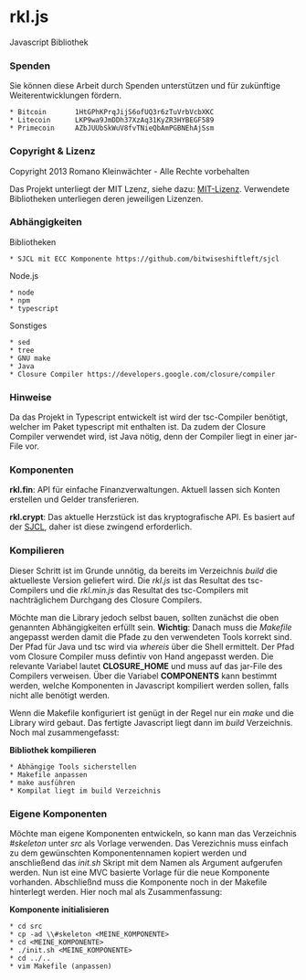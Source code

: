 rkl.js
===

Javascript Bibliothek

### Spenden
Sie können diese Arbeit durch Spenden unterstützen und für zukünftige
Weiterentwicklungen fördern.

    * Bitcoin		1HtGPhKPrqJijS6ofUQ3r6zTuVrbVcbXKC
    * Litecoin		LKP9wa9JmDDh37XzAq31KyZR3HYBEGF589
    * Primecoin		AZbJUUbSkWuV8fvTNieQbAmPGBNEhAjSsm

### Copyright & Lizenz
Copyright 2013 Romano Kleinwächter - Alle Rechte vorbehalten

Das Projekt unterliegt der MIT Lzenz, siehe dazu:
[MIT-Lizenz](http://de.wikipedia.org/wiki/MIT-Lizenz).
Verwendete Bibliotheken unterliegen deren jeweiligen Lizenzen.

### Abhängigkeiten
Bibliotheken

    * SJCL mit ECC Komponente https://github.com/bitwiseshiftleft/sjcl

Node.js

    * node
    * npm
    * typescript

Sonstiges

    * sed
    * tree
    * GNU make
    * Java
    * Closure Compiler https://developers.google.com/closure/compiler

### Hinweise
Da das Projekt in Typescript entwickelt ist wird der tsc-Compiler
benötigt, welcher im Paket typescript mit enthalten ist. Da zudem der
Closure Compiler verwendet wird, ist Java nötig, denn der Compiler
liegt in einer jar-File vor.

### Komponenten
**rkl.fin**: API für einfache Finanzverwaltungen. Aktuell lassen sich
Konten erstellen und Gelder transferieren.

**rkl.crypt**: Das aktuelle Herzstück ist das kryptografische API. Es
basiert auf der [SJCL](https://github.com/bitwiseshiftleft/sjcl), daher
ist diese zwingend erforderlich.

### Kompilieren
Dieser Schritt ist im Grunde unnötig, da bereits im Verzeichnis *build*
die aktuelleste Version geliefert wird. Die *rkl.js* ist das Resultat
des tsc-Compilers und die *rkl.min.js* das Resultat des tsc-Compilers
mit nachträglichem Durchgang des Closure Compilers.

Möchte man die Library jedoch selbst bauen, sollten zunächst die oben
genannten Abhängigkeiten erfüllt sein. **Wichtig**: Danach muss die
*Makefile* angepasst werden damit die Pfade zu den verwendeten Tools
korrekt sind. Der Pfad für Java und tsc wird via *whereis* über
die Shell ermittelt. Der Pfad vom Closure Compiler muss defintiv von
Hand angepasst werden. Die relevante Variabel lautet **CLOSURE_HOME**
und muss auf das jar-File des Compilers verweisen. Über die Variabel
**COMPONENTS** kann bestimmt werden, welche Komponenten in Javascript
kompiliert werden sollen, falls nicht alle benötigt werden.

Wenn die Makefile konfiguriert ist genügt in der Regel nur ein *make*
und die Library wird gebaut. Das fertigte Javascript liegt dann im
*build* Verzeichnis. Noch mal zusammengefasst:

**Bibliothek kompilieren**

    * Abhängige Tools sicherstellen
    * Makefile anpassen
    * make ausführen
    * Kompilat liegt im build Verzeichnis

### Eigene Komponenten
Möchte man eigene Komponenten entwickeln, so kann man das Verzeichnis
*#skeleton* unter *src* als Vorlage verwenden. Das Verezichnis
muss einfach zu dem gewünschten Komponentennamen kopiert werden und
anschließend das *init.sh* Skript mit dem Namen als Argument aufgerufen
werden. Nun ist eine MVC basierte Vorlage für die neue Komponente
vorhanden. Abschließnd muss die Komponente noch in der Makefile
hinterlegt werden. Hier noch mal als Zusammenfassung:

**Komponente initialisieren**

    * cd src
    * cp -ad \\#skeleton <MEINE_KOMPONENTE>
    * cd <MEINE_KOMPONENTE>
    * ./init.sh <MEINE_KOMPONENTE>
    * cd ../..
    * vim Makefile (anpassen)

